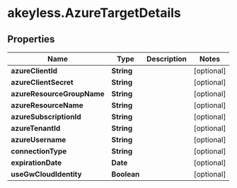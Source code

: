 # akeyless.AzureTargetDetails

## Properties

Name | Type | Description | Notes
------------ | ------------- | ------------- | -------------
**azureClientId** | **String** |  | [optional] 
**azureClientSecret** | **String** |  | [optional] 
**azureResourceGroupName** | **String** |  | [optional] 
**azureResourceName** | **String** |  | [optional] 
**azureSubscriptionId** | **String** |  | [optional] 
**azureTenantId** | **String** |  | [optional] 
**azureUsername** | **String** |  | [optional] 
**connectionType** | **String** |  | [optional] 
**expirationDate** | **Date** |  | [optional] 
**useGwCloudIdentity** | **Boolean** |  | [optional] 


